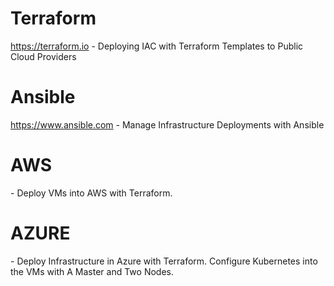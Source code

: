 # Terraform
  https://terraform.io
    - Deploying IAC with Terraform Templates to Public Cloud Providers

# Ansible 
  https://www.ansible.com
    - Manage Infrastructure Deployments with Ansible
    
   <h1> AWS </h1>
      - Deploy VMs into AWS with Terraform. 
  
   <h1> AZURE </h1>
      - Deploy Infrastructure in Azure with Terraform. Configure Kubernetes into the VMs with A Master and Two Nodes. 
